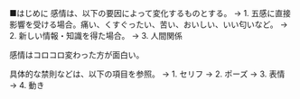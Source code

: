 ﻿■はじめに
感情は、以下の要因によって変化するものとする。
→ 1. 五感に直接影響を受ける場合。痛い、くすぐったい、苦い、おいしい、いい匂いなど。
→ 2. 新しい情報・知識を得た場合。
→ 3. 人間関係

感情はコロコロ変わった方が面白い。

具体的な禁則などは、以下の項目を参照。
→ 1. セリフ
→ 2. ポーズ
→ 3. 表情
→ 4. 動き
